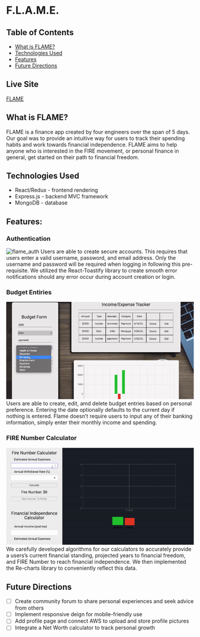 # F.L.A.M.E.
## Table of Contents
* [What is FLAME?](#what-is-flame)
* [Technologies Used](#technologies-used)
* [Features](#features)
* [Future Directions](future-directions)

## Live Site
[FLAME](https://blooming-castle-18262.herokuapp.com/)

## What is FLAME?
FLAME is a finance app created by four engineers over the span of 5 days. Our goal was to provide an intuitive way for users to track their spending habits and work towards financial independence. FLAME aims to help anyone who is interested in the FIRE movement, or personal finance in general, get started on their path to financial freedom.

## Technologies Used
* React/Redux - frontend rendering
* Express.js - backend MVC framework
* MongoDB - database

## Features:
### Authentication
![flame_auth](https://github.com/EddieRosas/F.L.A.M.E./blob/master/frontend/src/photos/gifs/flame_auth.gif)
Users are able to create secure accounts. This requires that users enter a valid username, password, and email address. Only the username and password will be required when logging in following this pre-requisite. We utilized the React-Toastify library to create smooth error notifications should any error occur during account creation or login.

### Budget Entiries
![flame](https://github.com/EddieRosas/F.L.A.M.E./blob/master/frontend/src/photos/gifs/flame_budget.gif)
Users are able to create, edit, amd delete budget entries based on personal preference. Entering the date optionally defaults to the current day if nothing is entered. Flame doesn’t require users to input any of their banking information, simply enter their monthly income and spending.

### FIRE Number Calculator
![flame_calculator](https://github.com/EddieRosas/F.L.A.M.E./blob/master/frontend/src/photos/gifs/flame_calculator.gif)
We carefully developed algorithms for our calculators to accurately provide a users’s current financial standing, projected years to financial freedom, and FIRE Number to reach financial independence. We then implemented the Re-charts library to conveniently reflect this data.

## Future Directions
- [ ] Create community forum to share personal experiences and seek advice from others
- [ ] Implement responsive deign for mobile-friendly use
- [ ] Add profile page and connect AWS to upload and store profile pictures
- [ ] Integrate a Net Worth calculator to track personal growth

